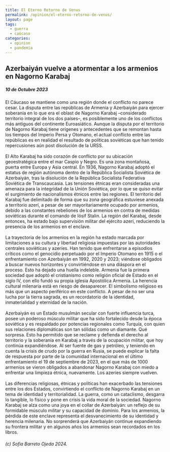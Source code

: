 ```yaml
---
title: El Eterno Retorno de Venus
permalink: /opinion/el-eterno-retorno-de-venus/
layout: page
tags:
  - guerra
  - caúcaso
categories:
  - opinion
  - pandemia
---
```


## Azerbaiyán vuelve a atormentar a los armenios en Nagorno Karabaj

##### 10 de Octubre 2023

El Cáucaso se mantiene como una región donde el conflicto no parece cesar. La disputa entre las repúblicas de Armenia y Azerbaiyán para ejercer soberanía en lo que era el oblast de Nagorno Karabaj –considerado territorio integral de los dos países–, es posiblemente uno de los conflictos más antiguos del continente Euroasiático. Aunque la disputa por el territorio de Nagorno Karabaj tiene orígenes y antecedentes que se remontan hasta los tiempos del Imperio Persa y Otomano, el actual conflicto entre las repúblicas es en realidad el resultado de políticas soviéticas que han tenido repercusiones aún post disolución de la URSS.  
<br>
El Alto Karabaj ha sido corazón de conflicto por su ubicación geoestratégica entre el mar Caspio y Negro. Es una zona montañosa, puerta entre Europa y Asia central. En 1936, Nagorno Karabaj adoptó el estatus de región autónoma dentro de la República Socialista Soviética de Azerbaiyán, tras la disolución de la República Socialista Federativa Soviética de Transcaucasia. Las tensiones étnicas eran consideradas una amenaza para la integridad de la Unión Soviética, por lo que se quiso evitar el surgimiento de nacionalismos étnicos entre las regiones. El territorio del Karabaj fue delimitado de forma que su zona geográfica estuviese anexada a territorio azerí, a pesar de ser mayoritariamente ocupado por armenios, debido a las constantes rebeliones de los armenios en contra de medidas soviéticas durante el comando de Iósif Stalin. La región del Karabaj, desde entonces, ha estado bajo supervisión militar del ejército azerí, reduciendo la presencia de los armenios en el enclave.
<br><br>
La trayectoria de los armenios en la región ha estado marcada por limitaciones a su cultura y libertad religiosa impuestas por las autoridades centrales soviéticas y azeríes. Han tenido que enfrentarse a episodios críticos como el genocidio perpetuado por el Imperio Otomano en 1915 o el enfrentamiento con Azerbaiyán en 1992, 2020 y 2023; viéndose obligados a buscar nuevos horizontes y convirtiéndose en una diáspora en el proceso. Esto ha dejado una huella indeleble. Armenia fue la primera sociedad que adoptó el cristianismo como religión oficial de Estado en el siglo IV, con ello fundó su propia iglesia Apostólica Armenia. La herencia cultural milenaria está en riesgo de desaparecer. El simbolismo religioso es más que un aspecto periférico en este conflicto. A pesar de no ser una lucha por la tierra sagrada, es un recordatorio de la identidad, inmaterialidad y eternidad de la nación.
<br> <br>
Azerbaiyán es un Estado musulmán secular con fuerte influencia turca, posee un poderoso músculo militar que ha sido fortalecido desde la época soviética y es respaldado por potencias regionales como Turquía, con quien sus relaciones diplomáticas son tan sólidas como un diamante. Qué sorpresa. Esto ha permitido que se reclame y defienda el derecho al territorio y la soberanía en Karabaj a través de la ocupación militar, que hoy continúa expandiéndose. Al ser fuente de gas y petróleo, y teniendo en cuenta la crisis de crudo por la guerra en Rusia, se puede explicar la falta de respuesta por parte de la comunidad internacional en el último enfrentamiento el 19 de septiembre de 2023, en el que más de 1000 armenios se vieron obligados a abandonar Nagorno Karabaj con miedo a enfrentar una limpieza étnica, nuevamente. Los azeríes siempre vuelven.
<br><br>
Las diferencias religiosas, étnicas y políticas han exacerbado las tensiones entre los dos Estados, convirtiendo el conflicto de Nagorno Karabaj en un tema de identidad y territorialidad. La guerra, como un cataclismo, desgarra lo tangible, lo físico y pone en crisis la vida moral de la sociedad. Nagorno Karabaj se alza como una joya en el collar de Azerbaiyán: un reflejo de su formidable músculo militar y su capacidad de dominio. Para los armenios, la pérdida de este enclave representa el desvanecimiento de su identidad y herencia milenaria. No sorprenderá que Azerbaiyán continue expandiendo su frontera militar y en algunos años los armenios sean recordados en los libros.

###### (c) Sofia Barreto Ojeda 2024.

